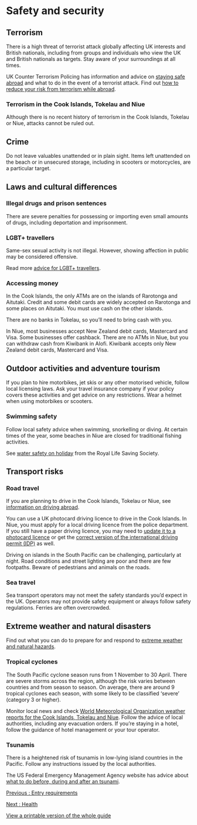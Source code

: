 # Safety and security

## Terrorism

There is a high threat of terrorist attack globally affecting UK interests and British nationals, including from groups and individuals who view the UK and British nationals as targets. Stay aware of your surroundings at all times.

UK Counter Terrorism Policing has information and advice on [staying safe abroad](https://www.counterterrorism.police.uk/safetyadvice/) and what to do in the event of a terrorist attack. Find out [how to reduce your risk from terrorism while abroad](https://www.gov.uk/guidance/reduce-your-risk-from-terrorism-while-abroad).

### Terrorism in the Cook Islands, Tokelau and Niue

Although there is no recent history of terrorism in the Cook Islands, Tokelau or Niue, attacks cannot be ruled out.

## Crime

Do not leave valuables unattended or in plain sight. Items left unattended on the beach or in unsecured storage, including in scooters or motorcycles, are a particular target.

## Laws and cultural differences

### Illegal drugs and prison sentences

There are severe penalties for possessing or importing even small amounts of drugs, including deportation and imprisonment.

### LGBT+ travellers

Same-sex sexual activity is not illegal. However, showing affection in public may be considered offensive.

Read more [advice for LGBT+ travellers](https://www.gov.uk/lesbian-gay-bisexual-and-transgender-foreign-travel-advice).

### Accessing money

In the Cook Islands, the only ATMs are on the islands of Rarotonga and Aitutaki. Credit and some debit cards are widely accepted on Rarotonga and some places on Aitutaki. You must use cash on the other islands.

There are no banks in Tokelau, so you’ll need to bring cash with you.

In Niue, most businesses accept New Zealand debit cards, Mastercard and Visa. Some businesses offer cashback. There are no ATMs in Niue, but you can withdraw cash from Kiwibank in Alofi. Kiwibank accepts only New Zealand debit cards, Mastercard and Visa.

## Outdoor activities and adventure tourism

If you plan to hire motorbikes, jet skis or any other motorised vehicle, follow local licensing laws. Ask your travel insurance company if your policy covers these activities and get advice on any restrictions. Wear a helmet when using motorbikes or scooters.

### Swimming safety

Follow local safety advice when swimming, snorkelling or diving. At certain times of the year, some beaches in Niue are closed for traditional fishing activities.

See [water safety on holiday](https://www.rlss.org.uk/safety-on-holiday) from the Royal Life Saving Society.

## Transport risks

### Road travel

If you are planning to drive in the Cook Islands, Tokelau or Niue, see [information on driving abroad](https://www.gov.uk/driving-abroad).

You can use a UK photocard driving licence to drive in the Cook Islands. In Niue, you must apply for a local driving licence from the police department. If you still have a paper driving licence, you may need to [update it to a photocard licence](https://www.gov.uk/exchange-paper-driving-licence) or get the [correct version of the international driving permit (IDP)](https://www.gov.uk/driving-abroad/international-driving-permit) as well.

Driving on islands in the South Pacific can be challenging, particularly at night. Road conditions and street lighting are poor and there are few footpaths. Beware of pedestrians and animals on the roads.

### Sea travel

Sea transport operators may not meet the safety standards you’d expect in the UK. Operators may not provide safety equipment or always follow safety regulations. Ferries are often overcrowded.

## Extreme weather and natural disasters

Find out what you can do to prepare for and respond to [extreme weather and natural hazards](https://www.gov.uk/guidance/tropical-cyclones).

### Tropical cyclones

The South Pacific cyclone season runs from 1 November to 30 April. There are severe storms across the region, although the risk varies between countries and from season to season. On average, there are around 9 tropical cyclones each season, with some likely to be classified ‘severe’ (category 3 or higher).

Monitor local news and check [World Meteorological Organization weather reports for the Cook Islands, Tokelau and Niue](https://severeweather.wmo.int/tc/sp/). Follow the advice of local authorities, including any evacuation orders. If you’re staying in a hotel, follow the guidance of hotel management or your tour operator.

### Tsunamis

There is a heightened risk of tsunamis in low-lying island countries in the Pacific. Follow any instructions issued by the local authorities.

The US Federal Emergency Management Agency website has advice about [what to do before, during and after an tsunami](https://www.ready.gov/tsunamis).

[Previous
:
Entry requirements](/foreign-travel-advice/cook-islands-tokelau-and-niue/entry-requirements)

[Next
:
Health](/foreign-travel-advice/cook-islands-tokelau-and-niue/health)

[View a printable version of the whole guide](/foreign-travel-advice/cook-islands-tokelau-and-niue/print)